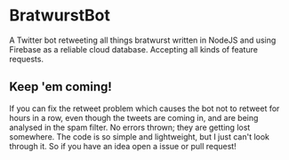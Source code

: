 # BratwurstBot

A Twitter bot retweeting all things bratwurst written in NodeJS and using Firebase as a reliable cloud database. Accepting all kinds of feature requests.

## Keep 'em coming!

If you can fix the retweet problem which causes the bot not to retweet for hours in a row, even though the tweets are coming in, and are being analysed in the spam filter. No errors thrown; they are getting lost somewhere. The code is so simple and lightweight, but I just can't look through it. So if you have an idea open a issue or pull request!
